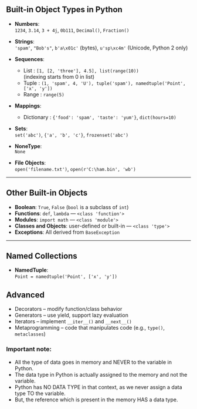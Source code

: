 ##  Built-in Object Types in Python

- **Numbers**:  
  `1234`, `3.14`, `3 + 4j`, `0b111`, `Decimal()`, `Fraction()`

- **Strings**:  
  `'spam'`, `"Bob's"`, `b'a\x01c'` (bytes), `u'sp\xc4m'` (Unicode, Python 2 only)

- **Sequences**:  
  - List : `[1, [2, 'three'], 4.5], list(range(10))`
  <br/> (indexing starts from 0 in list)
  - Tuple : `(1, 'spam', 4, 'U'), tuple('spam'), namedtuple('Point', ['x', 'y'])`
  - Range : `range(5)`

- **Mappings**:  
  - Dictionary : `{'food': 'spam', 'taste': 'yum'}`, `dict(hours=10)`

- **Sets**:  
  `set('abc')`, `{'a', 'b', 'c'}`, `frozenset('abc')`

- **NoneType**:  
  `None`

- **File Objects**:  
  `open('filename.txt')`, `open(r'C:\ham.bin', 'wb')`

---

##  Other Built-in Objects

- **Boolean**: `True`, `False` (`bool` is a subclass of `int`)
- **Functions**: `def`, `lambda` — `<class 'function'>`
- **Modules**: `import math` — `<class 'module'>`
- **Classes and Objects**: user-defined or built-in — `<class 'type'>`
- **Exceptions**: All derived from `BaseException`

---

##  Named Collections

- **NamedTuple**:  
`Point = namedtuple('Point', ['x', 'y'])`

## Advanced 

- Decorators – modify function/class behavior
- Generators – use yield, support lazy evaluation
- Iterators – implement `__iter__()` and `__next__()`
- Metaprogramming – code that manipulates code (e.g., `type()`, `metaclasses`)


### Important note:
- All the type of data goes in memory and NEVER to the variable in Python.
- The data type in Python is actually assigned to the memory and not the variable.
- Python has NO DATA TYPE in that context, as we never assign a data type TO the variable.
- But, the reference which is present in the memory HAS a data type.
















